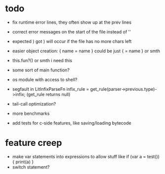 # todo

* fix runtime error lines, they often show up at the prev lines
* correct error messages on the start of the file instead of ''
* expected ) got ) will occur if the file has no more chars left

* easier  object creation: {
 name = name
} could be just { = name } or smth

* this.fun?() or smth i need this
* some sort of main function?
* os module with access to shell?

* segfault in LitInfixParseFn infix_rule = get_rule(parser->previous.type)->infix; (get_rule returns null)
* tail-call optimization?
* more benchmarks
* add tests for c-side features, like saving/loading bytecode

# feature creep
* make var statements into expressions to allow stuff like if (var a = test()) { print(a) }
* switch statement?